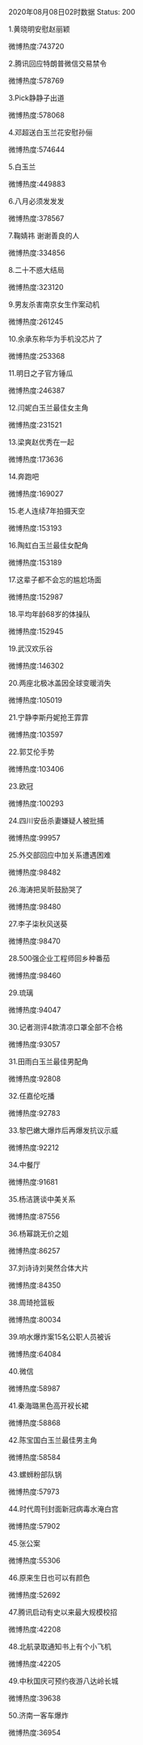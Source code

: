 2020年08月08日02时数据
Status: 200

1.黄晓明安慰赵丽颖

微博热度:743720

2.腾讯回应特朗普微信交易禁令

微博热度:578769

3.Pick静静子出道

微博热度:578068

4.邓超送白玉兰花安慰孙俪

微博热度:574644

5.白玉兰

微博热度:449883

6.八月必须发发发

微博热度:378567

7.鞠婧祎 谢谢善良的人

微博热度:334856

8.二十不惑大结局

微博热度:323120

9.男友杀害南京女生作案动机

微博热度:261245

10.余承东称华为手机没芯片了

微博热度:253368

11.明日之子官方锤瓜

微博热度:246387

12.闫妮白玉兰最佳女主角

微博热度:231521

13.梁爽赵优秀在一起

微博热度:173636

14.奔跑吧

微博热度:169027

15.老人连续7年拍摄天空

微博热度:153193

16.陶虹白玉兰最佳女配角

微博热度:153189

17.这辈子都不会忘的尴尬场面

微博热度:152987

18.平均年龄68岁的体操队

微博热度:152945

19.武汉欢乐谷

微博热度:146302

20.两座北极冰盖因全球变暖消失

微博热度:105019

21.宁静李斯丹妮抢王霏霏

微博热度:103597

22.郭艾伦手势

微博热度:103406

23.欧冠

微博热度:100293

24.四川安岳杀妻嫌疑人被批捕

微博热度:99957

25.外交部回应中加关系遭遇困难

微博热度:98482

26.海涛把吴昕鼓励哭了

微博热度:98480

27.李子柒秋风送葵

微博热度:98470

28.500强企业工程师回乡种番茄

微博热度:98460

29.琉璃

微博热度:94047

30.记者测评4款清凉口罩全部不合格

微博热度:93057

31.田雨白玉兰最佳男配角

微博热度:92808

32.任嘉伦吃播

微博热度:92783

33.黎巴嫩大爆炸后再爆发抗议示威

微博热度:92212

34.中餐厅

微博热度:91681

35.杨洁篪谈中美关系

微博热度:87556

36.杨幂跳无价之姐

微博热度:86257

37.刘诗诗刘昊然合体大片

微博热度:84350

38.周琦抢篮板

微博热度:80034

39.响水爆炸案15名公职人员被诉

微博热度:64084

40.微信

微博热度:58987

41.秦海璐黑色高开衩长裙

微博热度:58868

42.陈宝国白玉兰最佳男主角

微博热度:58584

43.螺蛳粉部队锅

微博热度:57973

44.时代周刊封面新冠病毒水淹白宫

微博热度:57902

45.张公案

微博热度:55306

46.原来生日也可以有颜色

微博热度:52692

47.腾讯启动有史以来最大规模校招

微博热度:42208

48.北航录取通知书上有个小飞机

微博热度:42205

49.中秋国庆可预约夜游八达岭长城

微博热度:39638

50.济南一客车爆炸

微博热度:36954

